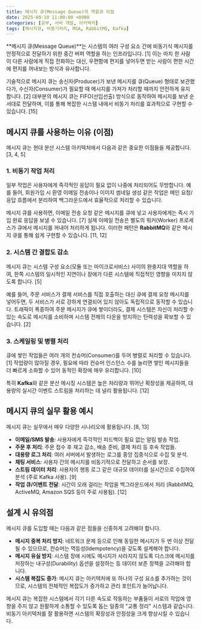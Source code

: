 ```yaml
---
title: 메시지 큐(Message Queue)의 역할과 이점
date: 2025-09-10 11:00:00 +0900
categories: [공부, 서버 개발, 아키텍처]
tags: [메시지큐, 비동기처리, MSA, RabbitMQ, Kafka]
---
```


**메시지 큐(Message Queue)**는 시스템의 여러 구성 요소 간에 비동기식 메시지를 안정적으로 전달하기 위한 중간 버퍼 역할을 하는 인프라입니다. [1] 이는 마치 한 사람이 다른 사람에게 직접 전화하는 대신, 우편함에 편지를 넣어두면 받는 사람이 편한 시간에 편지를 꺼내보는 방식과 유사합니다.

기술적으로 메시지 큐는 송신자(Producer)가 보낸 메시지를 큐(Queue) 형태로 보관했다가, 수신자(Consumer)가 필요할 때 메시지를 가져가 처리할 때까지 안전하게 유지합니다. [2] 대부분의 메시지 큐는 FIFO(선입선출) 방식으로 동작하여 메시지를 보낸 순서대로 전달하며, 이를 통해 복잡한 시스템 내에서 비동기 처리를 효과적으로 구현할 수 있습니다. [15]

## 메시지 큐를 사용하는 이유 (이점)

메시지 큐는 현대 분산 시스템 아키텍처에서 다음과 같은 중요한 이점들을 제공합니다. [3, 4, 5]

### 1. 비동기 작업 처리
일부 작업은 사용자에게 즉각적인 응답이 필요 없이 나중에 처리되어도 무방합니다. 예를 들어, 회원가입 시 환영 이메일 전송이나 이미지 썸네일 생성 같은 작업은 메인 요청/응답 흐름에서 분리하여 백그라운드에서 효율적으로 처리할 수 있습니다.

메시지 큐를 사용하면, 이메일 전송 요청 같은 메시지를 큐에 넣고 사용자에게는 즉시 가입 완료 응답을 보낼 수 있습니다. [7] 실제 이메일 전송은 별도의 워커(Worker) 프로세스가 큐에서 메시지를 꺼내어 처리하게 됩니다. 이러한 패턴은 **RabbitMQ**와 같은 메시지 큐를 통해 쉽게 구현할 수 있습니다. [11, 12]

### 2. 시스템 간 결합도 감소
메시지 큐는 시스템 구성 요소(모듈 또는 마이크로서비스) 사이의 완충지대 역할을 하여, 한쪽 시스템의 일시적인 지연이나 장애가 다른 시스템에 직접적인 영향을 미치지 않도록 합니다. [5]

예를 들어, 주문 서비스가 결제 서비스를 직접 호출하는 대신 큐에 결제 요청 메시지를 넣어두면, 두 서비스가 서로 강하게 연결되어 있지 않아도 독립적으로 동작할 수 있습니다. 트래픽이 폭증하여 주문 메시지가 큐에 쌓이더라도, 결제 시스템은 자신이 처리할 수 있는 속도로 메시지를 소비하며 시스템 전체의 다운을 방지하는 탄력성을 확보할 수 있습니다. [2]

### 3. 스케일링 및 병렬 처리
큐에 쌓인 작업들은 여러 개의 컨슈머(Consumer)를 두어 병렬로 처리할 수 있습니다. [1] 작업량이 많아질 경우, 필요에 따라 컨슈머 인스턴스 수를 늘리면 쌓인 메시지들을 더 빠르게 소화할 수 있어 동적인 확장에 매우 유리합니다. [10]

특히 **Kafka**와 같은 분산 메시징 시스템은 높은 처리량과 뛰어난 확장성을 제공하여, 대용량의 실시간 이벤트 스트림을 처리하는 데 널리 활용됩니다. [12]

## 메시지 큐의 실무 활용 예시

메시지 큐는 실무에서 매우 다양한 시나리오에 활용됩니다. [8, 13]

-   **이메일/SMS 발송**: 사용자에게 즉각적인 피드백이 필요 없는 알림 발송 작업.
-   **주문 후 처리**: 주문 접수 후 재고 감소, 배송 준비, 결제 처리 등 후속 작업들.
-   **대용량 로그 처리**: 여러 서버에서 발생하는 로그를 중앙 집중식으로 수집 및 분석.
-   **채팅 서비스**: 사용자 간의 메시지를 비동기적으로 전달하고 순서를 보장.
-   **스트림 데이터 처리**: 사용자의 행동 로그 같은 대규모 데이터를 실시간으로 수집하여 분석 (주로 Kafka 사용). [9]
-   **작업 큐/이벤트 전달**: 시간이 오래 걸리는 작업을 백그라운드에서 처리 (RabbitMQ, ActiveMQ, Amazon SQS 등이 주로 사용됨). [12]

## 설계 시 유의점

메시지 큐를 도입할 때는 다음과 같은 점들을 신중하게 고려해야 합니다.

-   **메시지 중복 처리 방지**: 네트워크 문제 등으로 인해 동일한 메시지가 두 번 이상 전달될 수 있으므로, 컨슈머는 멱등성(Idempotency)을 갖도록 설계해야 합니다.
-   **메시지 유실 방지**: 시스템 장애 시에도 메시지가 사라지지 않도록 디스크에 메시지를 저장하는 내구성(Durability) 옵션을 설정하는 등 데이터 보존 정책을 고려해야 합니다.
-   **시스템 복잡도 증가**: 메시지 큐는 아키텍처에 또 하나의 구성 요소를 추가하는 것이므로, 시스템의 전체적인 복잡도가 증가하고 관리 포인트가 늘어납니다.

메시지 큐는 복잡한 시스템에서 각기 다른 속도로 작동하는 부품들이 서로의 작업에 영향을 주지 않고 원활하게 소통할 수 있도록 돕는 일종의 "교통 정리" 시스템과 같습니다. 비동기 아키텍처를 잘 활용하면 시스템의 확장성과 안정성을 크게 향상시킬 수 있습니다.
```
